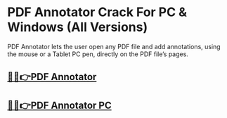 # PDF Annotator Crack For PC & Windows (All Versions)


PDF Annotator lets the user open any PDF file and add annotations, using the mouse or a Tablet PC pen, directly on the PDF file’s pages.


## [🎉🚀👉PDF Annotator](https://fullsetup.pro/dl/)

## [🎉🚀👉PDF Annotator PC](https://fullsetup.pro/dl/)
